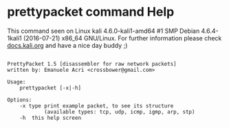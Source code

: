 # prettypacket command Help
 
 This command seen on Linux kali 4.6.0-kali1-amd64 #1 SMP Debian 4.6.4-1kali1 (2016-07-21) x86_64 GNU/Linux. For further information please check [docs.kali.org](docs.kali.org) and have a nice day buddy ;) 

~~~

PrettyPacket 1.5 [disassembler for raw network packets]
written by: Emanuele Acri <crossbower@gmail.com>

Usage:
	prettypacket [-x|-h]

Options:
	-x type	print example packet, to see its structure
	       	(available types: tcp, udp, icmp, igmp, arp, stp)
	-h	this help screen

~~~
